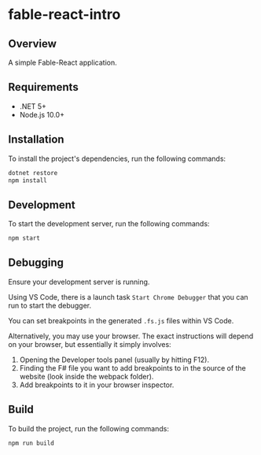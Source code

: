 # fable-react-intro

## Overview

A simple Fable-React application.

## Requirements

- .NET 5+
- Node.js 10.0+

## Installation

To install the project's dependencies, run the following commands:

```bash
dotnet restore
npm install
```

## Development

To start the development server, run the following commands:

```bash
npm start
```

## Debugging

Ensure your development server is running.

Using VS Code, there is a launch task `Start Chrome Debugger` that you can run to start the debugger.

You can set breakpoints in the generated `.fs.js` files within VS Code.

Alternatively, you may use your browser. The exact instructions will depend on your browser, but essentially it simply involves:

1. Opening the Developer tools panel (usually by hitting F12).
1. Finding the F# file you want to add breakpoints to in the source of the website (look inside the webpack folder).
1. Add breakpoints to it in your browser inspector.

## Build

To build the project, run the following commands:

```bash
npm run build
```
